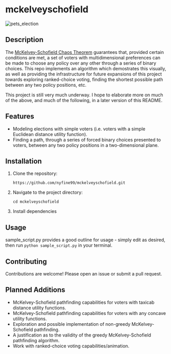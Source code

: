 # mckelveyschofield

![pets_election](https://github.com/user-attachments/assets/66834c4c-b68e-4000-953d-8683cc284afe)

## Description

The [McKelvey-Schofield Chaos Theorem](https://en.wikipedia.org/wiki/McKelvey%E2%80%93Schofield_chaos_theorem) guarantees that, provided certain conditions are met, a set of voters with multidimensional preferences can be made to choose any policy over any other through a series of binary choices. This repo implements an algorithm which demostrates this visually, as well as providing the infrastructure for future expansions of this project towards exploring ranked-choice voting, finding the shortest possible path between any two policy positions, etc.

This project is still very much underway. I hope to elaborate more on much of the above, and much of the following, in a later version of this README.

## Features

- Modeling elections with simple voters (i.e. voters with a simple Euclidean distance utility function).
- Finding a path, through a series of forced binary choices presented to voters, between any two policy positions in a two-dimensional plane.

## Installation

1. Clone the repository:
   ```
   https://github.com/nyfine99/mckelveyschofield.git
   ```
2. Navigate to the project directory:
   ```
   cd mckelveyschofield
   ```
3. Install dependencies

## Usage

sample_script.py provides a good outline for usage - simply edit as desired, then run `python sample_script.py` in your terminal. 

## Contributing

Contributions are welcome! Please open an issue or submit a pull request.

## Planned Additions

- McKelvey-Schofield pathfinding capabilities for voters with taxicab distance utility functions.
- McKelvey-Schofield pathfinding capabilities for voters with any concave utility functions.
- Exploration and possible implementation of non-greedy McKelvey-Schofield pathfinding.
- A justification as to the validity of the greedy McKelvey-Schofield pathfinding algorithm.
- Work with ranked-choice voting capabilities/animation.
